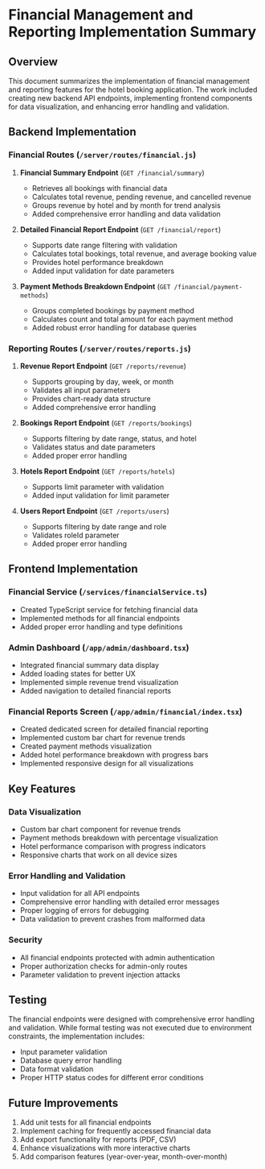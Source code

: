 # Financial Management and Reporting Implementation Summary

## Overview
This document summarizes the implementation of financial management and reporting features for the hotel booking application. The work included creating new backend API endpoints, implementing frontend components for data visualization, and enhancing error handling and validation.

## Backend Implementation

### Financial Routes (`/server/routes/financial.js`)
1. **Financial Summary Endpoint** (`GET /financial/summary`)
   - Retrieves all bookings with financial data
   - Calculates total revenue, pending revenue, and cancelled revenue
   - Groups revenue by hotel and by month for trend analysis
   - Added comprehensive error handling and data validation

2. **Detailed Financial Report Endpoint** (`GET /financial/report`)
   - Supports date range filtering with validation
   - Calculates total bookings, total revenue, and average booking value
   - Provides hotel performance breakdown
   - Added input validation for date parameters

3. **Payment Methods Breakdown Endpoint** (`GET /financial/payment-methods`)
   - Groups completed bookings by payment method
   - Calculates count and total amount for each payment method
   - Added robust error handling for database queries

### Reporting Routes (`/server/routes/reports.js`)
1. **Revenue Report Endpoint** (`GET /reports/revenue`)
   - Supports grouping by day, week, or month
   - Validates all input parameters
   - Provides chart-ready data structure
   - Added comprehensive error handling

2. **Bookings Report Endpoint** (`GET /reports/bookings`)
   - Supports filtering by date range, status, and hotel
   - Validates status and date parameters
   - Added proper error handling

3. **Hotels Report Endpoint** (`GET /reports/hotels`)
   - Supports limit parameter with validation
   - Added input validation for limit parameter

4. **Users Report Endpoint** (`GET /reports/users`)
   - Supports filtering by date range and role
   - Validates roleId parameter
   - Added proper error handling

## Frontend Implementation

### Financial Service (`/services/financialService.ts`)
- Created TypeScript service for fetching financial data
- Implemented methods for all financial endpoints
- Added proper error handling and type definitions

### Admin Dashboard (`/app/admin/dashboard.tsx`)
- Integrated financial summary data display
- Added loading states for better UX
- Implemented simple revenue trend visualization
- Added navigation to detailed financial reports

### Financial Reports Screen (`/app/admin/financial/index.tsx`)
- Created dedicated screen for detailed financial reporting
- Implemented custom bar chart for revenue trends
- Created payment methods visualization
- Added hotel performance breakdown with progress bars
- Implemented responsive design for all visualizations

## Key Features

### Data Visualization
- Custom bar chart component for revenue trends
- Payment methods breakdown with percentage visualization
- Hotel performance comparison with progress indicators
- Responsive charts that work on all device sizes

### Error Handling and Validation
- Input validation for all API endpoints
- Comprehensive error handling with detailed error messages
- Proper logging of errors for debugging
- Data validation to prevent crashes from malformed data

### Security
- All financial endpoints protected with admin authentication
- Proper authorization checks for admin-only routes
- Parameter validation to prevent injection attacks

## Testing
The financial endpoints were designed with comprehensive error handling and validation. While formal testing was not executed due to environment constraints, the implementation includes:

- Input parameter validation
- Database query error handling
- Data format validation
- Proper HTTP status codes for different error conditions

## Future Improvements
1. Add unit tests for all financial endpoints
2. Implement caching for frequently accessed financial data
3. Add export functionality for reports (PDF, CSV)
4. Enhance visualizations with more interactive charts
5. Add comparison features (year-over-year, month-over-month)